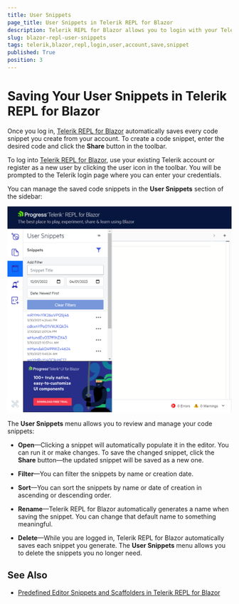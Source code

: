 ```yaml
---
title: User Snippets
page_title: User Snippets in Telerik REPL for Blazor
description: Telerik REPL for Blazor allows you to login with your Telerik account and save all snippets you run.
slug: blazor-repl-user-snippets
tags: telerik,blazor,repl,login,user,account,save,snippet
published: True
position: 3
---
```



# Saving Your User Snippets in Telerik REPL for Blazor

Once you log in, [Telerik REPL for Blazor](https://www.telerik.com/blazor-ui/repl) automatically saves every code snippet you create from your account. To create a code snippet, enter the desired code and click the **Share** button in the toolbar.

To log into [Telerik REPL for Blazor](https://www.telerik.com/blazor-ui/repl), use your existing Telerik account or register as a new user by clicking the user icon in the toolbar. You will be prompted to the Telerik login page where you can enter your credentials.

You can manage the saved code snippets in the **User Snippets** section of the sidebar:

![User Snippets menu in Telerik REPL for Blazor](../images/repl-user-snippets.png)

The **User Snippets** menu allows you to review and manage your code snippets:

* **Open**—Clicking a snippet will automatically populate it in the editor. You can run it or make changes. To save the changed snippet, click the **Share** button—the updated snippet will be saved as a new one.

* **Filter**—You can filter the snippets by name or creation date.

* **Sort**—You can sort the snippets by name or date of creation in ascending or descending order.

* **Rename**—Telerik REPL for Blazor automatically generates a name when saving the snippet. You can change that default name to something meaningful.

* **Delete**—While you are logged in, Telerik REPL for Blazor automatically saves each snippet you generate. The **User Snippets** menu allows you to delete the snippets you no longer need.


## See Also

* [Predefined Editor Snippets and Scaffolders in Telerik REPL for Blazor](slug:blazor-repl-snippets-scaffolders)